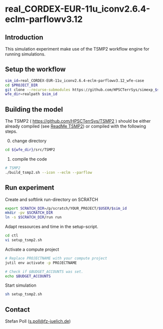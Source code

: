 # real_CORDEX-EUR-11u_iconv2.6.4-eclm-parflowv3.12

## Introduction

This simulation experiment make use of the TSMP2 workflow engine for running simulations.

## Setup the workflow

``` bash
sim_id=real_CORDEX-EUR-11u_iconv2.6.4-eclm-parflowv3.12_wfe-case
cd $PROJECT_DIR
git clone --recurse-submodules https://github.com/HPSCTerrSys/simexp_$sim_id $sim_id
wfe_dir=realpath $sim_id
```

## Building the model

The TSMP2 ( https://github.com/HPSCTerrSys/TSMP2 ) should be either already compiled (see [ReadMe TSMP2](https://github.com/HPSCTerrSys/TSMP2/blob/master/README.md)) or compiled with the following steps.

0) change directory
```bash
cd ${wfe_dir}/src/TSMP2
```

1) compile the code

```bash
# TSMP2
./build_tsmp2.sh --icon --eclm --parflow
```

## Run experiment

Create and softlink run-directory on SCRATCH
``` bash
export SCRATCH_DIR=/p/scratch/YOUR_PROJECT/$USER/$sim_id
mkdir -pv $SCRATCH_DIR
ln -s $SCRATCH_DIR/run run
```

Adapt ressources and time in the setup-script. 
``` bash
cd ctl
vi setup_tsmp2.sh
```

Activate a compute project
```bash
# Replace PROJECTNAME with your compute project
jutil env activate -p PROJECTNAME

# Check if $BUDGET_ACCOUNTS was set.
echo $BUDGET_ACCOUNTS
```

Start simulation
``` bash
sh setup_tsmp2.sh
```

## Contact
Stefan Poll (s.poll@fz-juelich.de)
